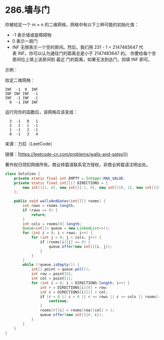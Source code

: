 # 286.墙与门
你被给定一个 m × n 的二维网格，网格中有以下三种可能的初始化值：

- -1 表示墙或是障碍物
- 0 表示一扇门
- INF 无限表示一个空的房间。然后，我们用 231 - 1 = 2147483647 代表 INF。你可以认为通往门的距离总是小于 2147483647 的。
你要给每个空房间位上填上该房间到 最近 门的距离，如果无法到达门，则填 INF 即可。

示例：

给定二维网格：

```
INF  -1  0  INF
INF INF INF  -1
INF  -1 INF  -1
  0  -1 INF INF
```
运行完你的函数后，该网格应该变成：

```
  3  -1   0   1
  2   2   1  -1
  1  -1   2  -1
  0  -1   3   4
```
来源：力扣（LeetCode）

链接：[https://leetcode-cn.com/problems/walls-and-gates]()

著作权归领扣网络所有。商业转载请联系官方授权，非商业转载请注明出处。

```java
class Solution {
    private static final int EMPTY = Integer.MAX_VALUE;
    private static final int[][] DIRECTIONS = {
        new int[]{1, 0}, new int[]{-1, 0}, new int[]{0, 1}, new int[]{0, -1}
    };
    
    public void wallsAndGates(int[][] rooms) {
        int rows = rooms.length;
        if (rows == 0) {
            return;
        }
        int cols = rooms[0].length;
        Queue<int[]> queue = new LinkedList<>();
        for (int i = 0; i < rows; i++) {
            for (int j = 0; j < cols; j++) {
                if (rooms[i][j] == 0) {
                    queue.offer(new int[]{i, j});
                }
            }
        }
        while (!queue.isEmpty()) {
            int[] point = queue.poll();
            int row = point[0];
            int col = point[1];
            for (int i = 0; i < DIRECTIONS.length; i++) {
                int r = DIRECTIONS[i][0] + row;
                int c = DIRECTIONS[i][1] + col;
                if (r < 0 || c < 0 || r >= rows || c >= cols || rooms[r][c] != EMPTY) {
                    continue;
                }
                rooms[r][c] = rooms[row][col] + 1;
                queue.offer(new int[]{r, c});
            }
        }
    }
}
```